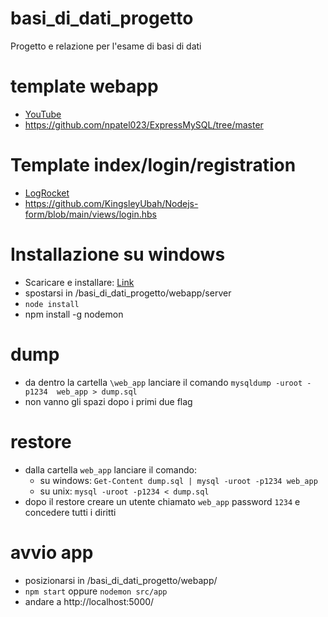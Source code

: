 # basi_di_dati_progetto
Progetto e relazione per l'esame di basi di dati

# template webapp
- [YouTube](https://www.youtube.com/watch?v=vrj9AohVhPA)
- https://github.com/npatel023/ExpressMySQL/tree/master

# Template index/login/registration
- [LogRocket](https://blog.logrocket.com/building-simple-login-form-node-js/)
- https://github.com/KingsleyUbah/Nodejs-form/blob/main/views/login.hbs

# Installazione su windows
- Scaricare e installare: [Link](https://nodejs.org/en/download/prebuilt-installer)
- spostarsi in /basi_di_dati_progetto/webapp/server
- `node install`
- npm install -g nodemon


# dump
- da dentro la cartella `\web_app` lanciare il comando `mysqldump -uroot -p1234  web_app > dump.sql`
- non vanno gli spazi dopo i primi due flag

# restore
- dalla cartella `web_app` lanciare il comando:
    - su windows: `Get-Content dump.sql | mysql -uroot -p1234 web_app`
    - su unix: `mysql -uroot -p1234 < dump.sql`
- dopo il restore creare un utente chiamato `web_app` password `1234` e concedere tutti i diritti

# avvio app
- posizionarsi in /basi_di_dati_progetto/webapp/
- `npm start` oppure `nodemon src/app`
- andare a http://localhost:5000/